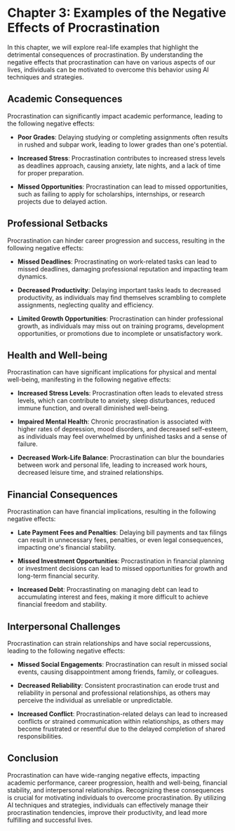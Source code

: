 Chapter 3: Examples of the Negative Effects of Procrastination
==============================================================

In this chapter, we will explore real-life examples that highlight the detrimental consequences of procrastination. By understanding the negative effects that procrastination can have on various aspects of our lives, individuals can be motivated to overcome this behavior using AI techniques and strategies.

Academic Consequences
---------------------

Procrastination can significantly impact academic performance, leading to the following negative effects:

* **Poor Grades**: Delaying studying or completing assignments often results in rushed and subpar work, leading to lower grades than one's potential.

* **Increased Stress**: Procrastination contributes to increased stress levels as deadlines approach, causing anxiety, late nights, and a lack of time for proper preparation.

* **Missed Opportunities**: Procrastination can lead to missed opportunities, such as failing to apply for scholarships, internships, or research projects due to delayed action.

Professional Setbacks
---------------------

Procrastination can hinder career progression and success, resulting in the following negative effects:

* **Missed Deadlines**: Procrastinating on work-related tasks can lead to missed deadlines, damaging professional reputation and impacting team dynamics.

* **Decreased Productivity**: Delaying important tasks leads to decreased productivity, as individuals may find themselves scrambling to complete assignments, neglecting quality and efficiency.

* **Limited Growth Opportunities**: Procrastination can hinder professional growth, as individuals may miss out on training programs, development opportunities, or promotions due to incomplete or unsatisfactory work.

Health and Well-being
---------------------

Procrastination can have significant implications for physical and mental well-being, manifesting in the following negative effects:

* **Increased Stress Levels**: Procrastination often leads to elevated stress levels, which can contribute to anxiety, sleep disturbances, reduced immune function, and overall diminished well-being.

* **Impaired Mental Health**: Chronic procrastination is associated with higher rates of depression, mood disorders, and decreased self-esteem, as individuals may feel overwhelmed by unfinished tasks and a sense of failure.

* **Decreased Work-Life Balance**: Procrastination can blur the boundaries between work and personal life, leading to increased work hours, decreased leisure time, and strained relationships.

Financial Consequences
----------------------

Procrastination can have financial implications, resulting in the following negative effects:

* **Late Payment Fees and Penalties**: Delaying bill payments and tax filings can result in unnecessary fees, penalties, or even legal consequences, impacting one's financial stability.

* **Missed Investment Opportunities**: Procrastination in financial planning or investment decisions can lead to missed opportunities for growth and long-term financial security.

* **Increased Debt**: Procrastinating on managing debt can lead to accumulating interest and fees, making it more difficult to achieve financial freedom and stability.

Interpersonal Challenges
------------------------

Procrastination can strain relationships and have social repercussions, leading to the following negative effects:

* **Missed Social Engagements**: Procrastination can result in missed social events, causing disappointment among friends, family, or colleagues.

* **Decreased Reliability**: Consistent procrastination can erode trust and reliability in personal and professional relationships, as others may perceive the individual as unreliable or unpredictable.

* **Increased Conflict**: Procrastination-related delays can lead to increased conflicts or strained communication within relationships, as others may become frustrated or resentful due to the delayed completion of shared responsibilities.

Conclusion
----------

Procrastination can have wide-ranging negative effects, impacting academic performance, career progression, health and well-being, financial stability, and interpersonal relationships. Recognizing these consequences is crucial for motivating individuals to overcome procrastination. By utilizing AI techniques and strategies, individuals can effectively manage their procrastination tendencies, improve their productivity, and lead more fulfilling and successful lives.
